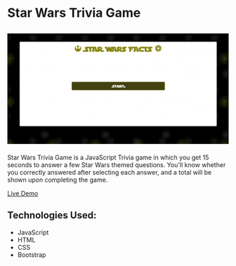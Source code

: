 # Star Wars Trivia Game
![SW Trivia Game](/screenshot.gif)
--
Star Wars Trivia Game is a JavaScript Trivia game in which you get 15 seconds to answer a few Star Wars themed questions.  You'll know whether you correctly answered after selecting each answer, and a total will be shown upon completing the game.

[Live Demo](https://sw-trivia.ajfranceschi.com/)

Technologies Used:
--
* JavaScript
* HTML
* CSS
* Bootstrap